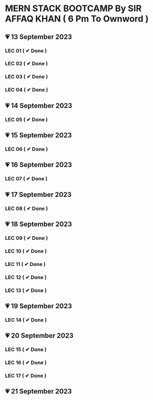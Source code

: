 # MERN STACK BOOTCAMP By SIR AFFAQ KHAN ( 6 Pm To Ownword )

## 💗 13 September 2023

### LEC 01 ( ✔ Done )

### LEC 02 ( ✔ Done )

### LEC 03 ( ✔ Done )

### LEC 04 ( ✔ Done )

## 💗 14 September 2023

### LEC 05 ( ✔ Done )

## 💗 15 September 2023

### LEC 06 ( ✔ Done )

## 💗 16 September 2023

### LEC 07 ( ✔ Done )

## 💗 17 September 2023

### LEC 08 ( ✔ Done )

## 💗 18 September 2023

### LEC 09 ( ✔ Done )

### LEC 10 ( ✔ Done )

### LEC 11 ( ✔ Done )

### LEC 12 ( ✔ Done )

### LEC 13 ( ✔ Done )

## 💗 19 September 2023

### LEC 14 ( ✔ Done )

## 💗 20 September 2023

### LEC 15 ( ✔ Done )
### LEC 16 ( ✔ Done )
### LEC 17 ( ✔ Done )

## 💗 21 September 2023